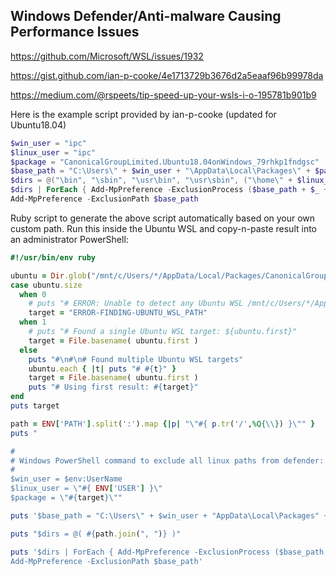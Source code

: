 ## Windows Defender/Anti-malware Causing Performance Issues

https://github.com/Microsoft/WSL/issues/1932

https://gist.github.com/ian-p-cooke/4e1713729b3676d2a5eaaf96b99978da

https://medium.com/@rspeets/tip-speed-up-your-wsls-i-o-195781b901b9

Here is the example script provided by ian-p-cooke (updated for Ubuntu18.04)

```PowerShell
$win_user = "ipc"
$linux_user = "ipc"
$package = "CanonicalGroupLimited.Ubuntu18.04onWindows_79rhkp1fndgsc"
$base_path = "C:\Users\" + $win_user + "\AppData\Local\Packages\" + $package + "\LocalState\rootfs"
$dirs = @("\bin", "\sbin", "\usr\bin", "\usr\sbin", ("\home\" + $linux_user + "\.cargo\bin"))
$dirs | ForEach { Add-MpPreference -ExclusionProcess ($base_path + $_ + "\*") }
Add-MpPreference -ExclusionPath $base_path
```

Ruby script to generate the above script automatically based on your own custom path.  Run this inside the Ubuntu WSL and copy-n-paste result into an administrator PowerShell:
```ruby
#!/usr/bin/env ruby

ubuntu = Dir.glob("/mnt/c/Users/*/AppData/Local/Packages/CanonicalGroupLimited.*")
case ubuntu.size
  when 0
    # puts "# ERROR: Unable to detect any Ubuntu WSL /mnt/c/Users/*/AppData/Local/Packages/CanonicalGroupLimited.*"
    target = "ERROR-FINDING-UBUNTU_WSL_PATH"
  when 1
    # puts "# Found a single Ubuntu WSL target: ${ubuntu.first}"
    target = File.basename( ubuntu.first )
  else
    puts "#\n#\n# Found multiple Ubuntu WSL targets"
    ubuntu.each { |t| puts "# #{t}" }
    target = File.basename( ubuntu.first )
    puts "# Using first result: #{target}"
end
puts target

path = ENV['PATH'].split(':').map {|p| "\"#{ p.tr('/',%Q{\\}) }\"" }
puts "

#
# Windows PowerShell command to exclude all linux paths from defender:
#
$win_user = $env:UserName
$linux_user = \"#{ ENV['USER'] }\"
$package = \"#{target}\""

puts '$base_path = "C:\Users\" + $win_user + "AppData\Local\Packages" + $package + "\LocalState\rootfs"'

puts "$dirs = @( #{path.join(", ")} )"

puts '$dirs | ForEach { Add-MpPreference -ExclusionProcess ($base_path + $_ + "\*") }
Add-MpPreference -ExclusionPath $base_path'
```